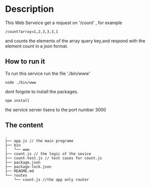 # Description

This Web Serveice get a request on '/count' , for example

```
/count?array=1,2,3,3,3,1
```

and counts the elements of the array query key,and respond with the element count in a json format.

## How to run it

To run this service run the file './bin/www'

```shell
node ./bin/www
```

dont forgote to install the packages.

```shell
npm install
```
the service server lisens to the port number 3000

## The content

```
.
├── app.js // the main programe
├── bin
│   └── www
├── count.js // the logic of the sevice
├── count-test.js // test cases for count.js
├── package.json
├── package-lock.json
├── README.md
└── routes
    └── count.js //the app only router
```